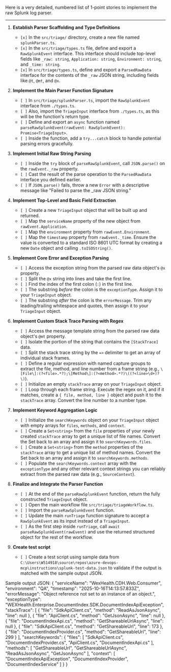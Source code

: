 Here is a very detailed, numbered list of 1-point stories to implement the raw Splunk log parser.

***

1.  **Establish Parser Scaffolding and Type Definitions**
    -   `[x]` In the `src/triage/` directory, create a new file named `splunkParser.ts`.
    -   `[x]` In the `src/triage/types.ts` file, define and export a `RawSplunkEvent` interface. This interface should include top-level fields like `_raw: string`, `Application: string`, `Environment: string`, and `_time: string`.
    -   `[x]` In `src/triage/types.ts`, define and export a `ParsedRawData` interface for the contents of the `_raw` JSON string, including fields like `@t`, `@mt`, and `@x`.

2.  **Implement the Main Parser Function Signature**
    -   `[ ]` In `src/triage/splunkParser.ts`, import the `RawSplunkEvent` interface from `./types.ts`.
    -   `[ ]` Also, import the `TriageInput` interface from `./types.ts`, as this will be the function's return type.
    -   `[ ]` Define and export an `async` function named `parseRawSplunkEvent(rawEvent: RawSplunkEvent): Promise<TriageInput>`.
    -   `[ ]` Inside the function, add a `try...catch` block to handle potential parsing errors gracefully.

3.  **Implement Initial Raw String Parsing**
    -   `[ ]` Inside the `try` block of `parseRawSplunkEvent`, call `JSON.parse()` on the `rawEvent._raw` property.
    -   `[ ]` Cast the result of the parse operation to the `ParsedRawData` interface you defined earlier.
    -   `[ ]` If `JSON.parse()` fails, throw a new `Error` with a descriptive message like "Failed to parse the _raw JSON string."

4.  **Implement Top-Level and Basic Field Extraction**
    -   `[ ]` Create a new `TriageInput` object that will be built up and returned.
    -   `[ ]` Map the `serviceName` property of the new object from `rawEvent.Application`.
    -   `[ ]` Map the `environment` property from `rawEvent.Environment`.
    -   `[ ]` Map the `timestamp` property from `rawEvent._time`. Ensure the value is converted to a standard ISO 8601 UTC format by creating a new `Date` object and calling `.toISOString()`.

5.  **Implement Core Error and Exception Parsing**
    -   `[ ]` Access the exception string from the parsed raw data object's `@x` property.
    -   `[ ]` Split the `@x` string into lines and take the first line.
    -   `[ ]` Find the index of the first colon (`:`) in the first line.
    -   `[ ]` The substring *before* the colon is the `exceptionType`. Assign it to your `TriageInput` object.
    -   `[ ]` The substring *after* the colon is the `errorMessage`. Trim any leading/trailing whitespace and quotes, then assign it to your `TriageInput` object.

6.  **Implement Custom Stack Trace Parsing with Regex**
    -   `[ ]` Access the message template string from the parsed raw data object's `@mt` property.
    -   `[ ]` Isolate the portion of the string that contains the `[StackTrace]` data.
    -   `[ ]` Split the stack trace string by the `=>` delimiter to get an array of individual stack frames.
    -   `[ ]` Define a regular expression with named capture groups to extract the file, method, and line number from a frame string (e.g., `\[File\]:(?<file>.*?);\[Method\]:(?<method>.*?)\((?<line>\d+)?\)`).
    -   `[ ]` Initialize an empty `stackTrace` array on your `TriageInput` object.
    -   `[ ]` Loop through each frame string. Execute the regex on it, and if it matches, create a `{ file, method, line }` object and push it to the `stackTrace` array. Convert the line number to a number type.

7.  **Implement Keyword Aggregation Logic**
    -   `[ ]` Initialize the `searchKeywords` object on your `TriageInput` object with empty arrays for `files`, `methods`, and `context`.
    -   `[ ]` Create a `Set<string>` from the `file` properties of your newly created `stackTrace` array to get a unique list of file names. Convert the Set back to an array and assign it to `searchKeywords.files`.
    -   `[ ]` Create a `Set<string>` from the `method` properties of the `stackTrace` array to get a unique list of method names. Convert the Set back to an array and assign it to `searchKeywords.methods`.
    -   `[ ]` Populate the `searchKeywords.context` array with the `exceptionType` and any other relevant context strings you can reliably extract from the parsed raw data (e.g., `SourceContext`).

8.  **Finalize and Integrate the Parser Function**
    -   `[ ]` At the end of the `parseRawSplunkEvent` function, return the fully constructed `TriageInput` object.
    -   `[ ]` Open the main workflow file `src/triage/triageWorkflow.ts`.
    -   `[ ]` Import the `parseRawSplunkEvent` function.
    -   `[ ]` Update the main `runTriage` function signature to accept a `RawSplunkEvent` as its input instead of a `TriageInput`.
    -   `[ ]` As the first step inside `runTriage`, call `await parseRawSplunkEvent(rawEvent)` and use the returned structured object for the rest of the workflow.
9.  **Create test script**
    -   `[ ]` Create a test script using sample data from `C:\Users\W514918\source\repos\azure-devops-mcp\instructions\splunk-test-data.json` to validate if the output is matched with the sample output JSON.


Sample output JSON:
{
  "serviceName": "WexHealth.CDH.Web.Consumer",
  "environment": "QA",
  "timestamp": "2025-10-16T14:13:57.833Z",
  "errorMessage": "Object reference not set to an instance of an object.",
  "exceptionType": "WEXHealth.Enterprise.DocumentIndex.SDK.DocumentIndexApiException",
  "stackTrace": [
    {
      "file": "SdkApiClient.cs",
      "method": "ReadAsJsonAsync",
      "line": null
    },
    {
      "file": "ApiClient.cs",
      "method": "GetJsonAsync",
      "line": null
    },
    {
      "file": "DocumentIndexApi.cs",
      "method": "GetShareableUrlAsync",
      "line": null
    },
    {
      "file": "SdkApiClient.cs",
      "method": "GetShareableUrl",
      "line": 173
    },
    {
      "file": "DocumentIndexProvider.cs",
      "method": "GetShareableUrl",
      "line": 299
    }
  ],
  "searchKeywords": {
    "files": [
      "SdkApiClient.cs",
      "DocumentIndexProvider.cs",
      "ApiClient.cs",
      "DocumentIndexApi.cs"
    ],
    "methods": [
      "GetShareableUrl",
      "GetShareableUrlAsync",
      "ReadAsJsonAsync",
      "GetJsonAsync"
    ],
    "context": [
      "DocumentIndexApiException",
      "DocumentIndexProvider",
      "DocumentIndexService"
    ]
  }
}